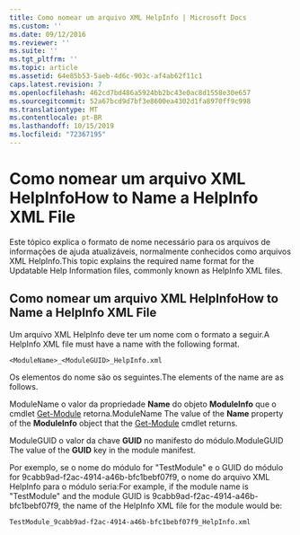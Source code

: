 ```yaml
---
title: Como nomear um arquivo XML HelpInfo | Microsoft Docs
ms.custom: ''
ms.date: 09/12/2016
ms.reviewer: ''
ms.suite: ''
ms.tgt_pltfrm: ''
ms.topic: article
ms.assetid: 64e85b53-5aeb-4d6c-903c-af4ab62f11c1
caps.latest.revision: 7
ms.openlocfilehash: 462cd7bd486a5924bb2bc43e0ac8d1558e30e657
ms.sourcegitcommit: 52a67bcd9d7bf3e8600ea4302d1fa8970ff9c998
ms.translationtype: MT
ms.contentlocale: pt-BR
ms.lasthandoff: 10/15/2019
ms.locfileid: "72367195"
---
```

# <a name="how-to-name-a-helpinfo-xml-file"></a><span data-ttu-id="3974e-102">Como nomear um arquivo XML HelpInfo</span><span class="sxs-lookup"><span data-stu-id="3974e-102">How to Name a HelpInfo XML File</span></span>

<span data-ttu-id="3974e-103">Este tópico explica o formato de nome necessário para os arquivos de informações de ajuda atualizáveis, normalmente conhecidos como arquivos XML HelpInfo.</span><span class="sxs-lookup"><span data-stu-id="3974e-103">This topic explains the required name format for the Updatable Help Information files, commonly known as HelpInfo XML files.</span></span>

## <a name="how-to-name-a-helpinfo-xml-file"></a><span data-ttu-id="3974e-104">Como nomear um arquivo XML HelpInfo</span><span class="sxs-lookup"><span data-stu-id="3974e-104">How to Name a HelpInfo XML File</span></span>

<span data-ttu-id="3974e-105">Um arquivo XML HelpInfo deve ter um nome com o formato a seguir.</span><span class="sxs-lookup"><span data-stu-id="3974e-105">A HelpInfo XML file must have a name with the following format.</span></span>

`<ModuleName>_<ModuleGUID>_HelpInfo.xml`

<span data-ttu-id="3974e-106">Os elementos do nome são os seguintes.</span><span class="sxs-lookup"><span data-stu-id="3974e-106">The elements of the name are as follows.</span></span>

<span data-ttu-id="3974e-107">ModuleName o valor da propriedade **Name** do objeto **ModuleInfo** que o cmdlet [Get-Module](/powershell/module/Microsoft.PowerShell.Core/Get-Module) retorna.</span><span class="sxs-lookup"><span data-stu-id="3974e-107">ModuleName The value of the **Name** property of the **ModuleInfo** object that the [Get-Module](/powershell/module/Microsoft.PowerShell.Core/Get-Module) cmdlet returns.</span></span>

<span data-ttu-id="3974e-108">ModuleGUID o valor da chave **GUID** no manifesto do módulo.</span><span class="sxs-lookup"><span data-stu-id="3974e-108">ModuleGUID The value of the **GUID** key in the module manifest.</span></span>

<span data-ttu-id="3974e-109">Por exemplo, se o nome do módulo for "TestModule" e o GUID do módulo for 9cabb9ad-f2ac-4914-a46b-bfc1bebf07f9, o nome do arquivo XML HelpInfo para o módulo seria:</span><span class="sxs-lookup"><span data-stu-id="3974e-109">For example, if the module name is "TestModule" and the module GUID is 9cabb9ad-f2ac-4914-a46b-bfc1bebf07f9, the name of the HelpInfo XML file for the module would be:</span></span>

`TestModule_9cabb9ad-f2ac-4914-a46b-bfc1bebf07f9_HelpInfo.xml`